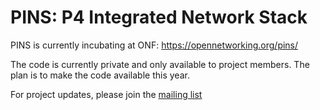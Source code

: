 # PINS: P4 Integrated Network Stack

PINS is currently incubating at ONF: https://opennetworking.org/pins/

The code is currently private and only available to project members. The plan is to make the code available this year.

For project updates, please join the [mailing list](https://groups.google.com/a/opennetworking.org/g/pins-announce)
